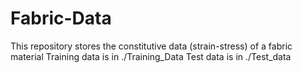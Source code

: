 # Fabric-Data
This repository stores the constitutive data (strain-stress) of a fabric material
Training data is in ./Training_Data
Test data is in ./Test_data